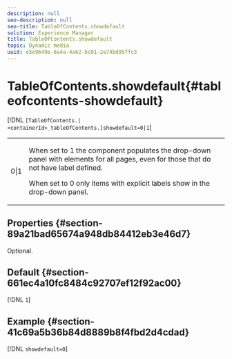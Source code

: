 ```yaml
---
description: null
seo-description: null
seo-title: TableOfContents.showdefault
solution: Experience Manager
title: TableOfContents.showdefault
topic: Dynamic media
uuid: e5e9649e-6a4a-4a62-bc01-2e74bd95ffc5
---
```


# TableOfContents.showdefault{#tableofcontents-showdefault}

[!DNL `[TableOfContents.|<containerId>_tableOfContents.]showdefault=0|1`]

<table id="table_BE34F807437C4955A2A640495E05138F"> 
 <tbody> 
  <tr> 
   <td> <p> <span class="codeph"> 0|1</span> </p> </td> 
   <td> <p> When set to <span class="codeph"> 1</span> the component populates the drop-down panel with elements for all pages, even for those that do not have label defined. </p> <p>When set to <span class="codeph"> 0</span> only items with explicit labels show in the drop-down panel. </p> </td> 
  </tr> 
 </tbody> 
</table>

## Properties {#section-89a21bad65674a948db84412eb3e46d7}

Optional.

## Default {#section-661ec4a10fc8484c92707ef12f92ac00}

[!DNL `1`]

## Example {#section-41c69a5b36b84d8889b8f4fbd2d4cdad}

[!DNL `showdefault=0`] 
